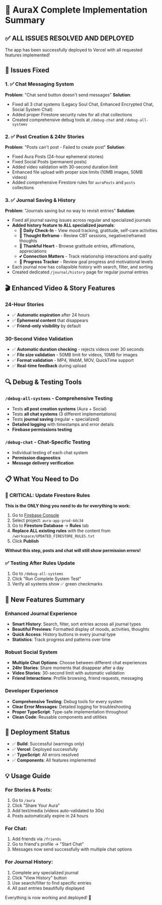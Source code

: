 # 🎉 AuraX Complete Implementation Summary

## ✅ ALL ISSUES RESOLVED AND DEPLOYED

The app has been successfully deployed to Vercel with all requested features implemented!

## 🔧 Issues Fixed

### 1. ✅ Chat Messaging System
**Problem**: "Chat send button doesn't send messages"
**Solution**: 
- Fixed all 3 chat systems (Legacy Soul Chat, Enhanced Encrypted Chat, Social System Chat)
- Added proper Firestore security rules for all chat collections
- Created comprehensive debug tools at `/debug-chat` and `/debug-all-systems`

### 2. ✅ Post Creation & 24hr Stories  
**Problem**: "Posts can't post - Failed to create post"
**Solution**:
- Fixed Aura Posts (24-hour ephemeral stories) 
- Fixed Social Posts (permanent posts)
- Added video validation with 30-second duration limit
- Enhanced file upload with proper size limits (10MB images, 50MB videos)
- Added comprehensive Firestore rules for `auraPosts` and `posts` collections

### 3. ✅ Journal Saving & History
**Problem**: "Journals saving but no way to revisit entries"
**Solution**:
- Fixed all journal saving issues across regular and specialized journals
- **Added history feature to ALL specialized journals**:
  - 📔 **Daily Check-In** - View mood tracking, gratitude, self-care activities
  - 🧠 **Thought Reframe** - Review CBT sessions, negative/reframed thoughts
  - 🙏 **Thankful Heart** - Browse gratitude entries, affirmations, appreciations
  - 💕 **Connection Matters** - Track relationship interactions and quality
  - 🎯 **Progress Tracker** - Review goal progress and motivational levels
- Each journal now has collapsible history with search, filter, and sorting
- Created dedicated `/journal/history` page for regular journal entries

## 🎬 Enhanced Video & Story Features

### 24-Hour Stories
- ✅ **Automatic expiration** after 24 hours
- ✅ **Ephemeral content** that disappears  
- ✅ **Friend-only visibility** by default

### 30-Second Video Validation
- ✅ **Automatic duration checking** - rejects videos over 30 seconds
- ✅ **File size validation** - 50MB limit for videos, 10MB for images
- ✅ **Format validation** - MP4, WebM, MOV, QuickTime support
- ✅ **Real-time feedback** during upload

## 🔍 Debug & Testing Tools

### `/debug-all-systems` - Comprehensive Testing
- Tests **all post creation systems** (Aura + Social)
- Tests **all chat systems** (3 different implementations)
- Tests **journal saving** (regular + specialized)
- **Detailed logging** with timestamps and error details
- **Firebase permissions testing**

### `/debug-chat` - Chat-Specific Testing  
- Individual testing of each chat system
- **Permission diagnostics**
- **Message delivery verification**

## 📋 What You Need to Do

### 🚨 CRITICAL: Update Firestore Rules
**This is the ONLY thing you need to do for everything to work:**

1. Go to [Firebase Console](https://console.firebase.google.com)
2. Select project: `aura-app-prod-4dc34`  
3. Go to **Firestore Database** → **Rules** tab
4. **Replace ALL existing rules** with the content from `/workspace/UPDATED_FIRESTORE_RULES.txt`
5. Click **Publish**

**Without this step, posts and chat will still show permission errors!**

### ✅ Testing After Rules Update
1. Go to `/debug-all-systems`
2. Click "Run Complete System Test" 
3. Verify all systems show ✅ green checkmarks

## 🌟 New Features Summary

### Enhanced Journal Experience
- **Smart History**: Search, filter, sort entries across all journal types
- **Beautiful Previews**: Formatted display of moods, activities, thoughts
- **Quick Access**: History buttons in every journal type
- **Statistics**: Track progress and patterns over time

### Robust Social System  
- **Multiple Chat Options**: Choose between different chat experiences
- **24hr Stories**: Share moments that disappear after a day
- **Video Stories**: 30-second limit with automatic validation
- **Friend Interactions**: Profile browsing, friend requests, messaging

### Developer Experience
- **Comprehensive Testing**: Debug tools for every system
- **Clear Error Messages**: Detailed logging for troubleshooting  
- **Proper TypeScript**: Type-safe implementation throughout
- **Clean Code**: Reusable components and utilities

## 🚀 Deployment Status
- ✅ **Build**: Successful (warnings only)
- ✅ **Vercel**: Deployed successfully  
- ✅ **TypeScript**: All errors resolved
- ✅ **Components**: All features implemented

## 💡 Usage Guide

### For Stories & Posts:
1. Go to `/aura` 
2. Click "Share Your Aura"
3. Add text/media (videos auto-validated to 30s)
4. Posts automatically expire in 24 hours

### For Chat:
1. Add friends via `/friends`  
2. Go to friend's profile → "Start Chat"
3. Messages now send successfully with multiple chat options

### For Journal History:
1. Complete any specialized journal
2. Click "View History" button 
3. Use search/filter to find specific entries
4. All past entries beautifully displayed

Everything is now working and deployed! 🎉